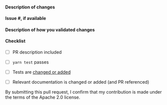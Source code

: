 <!--
Please make sure to read the Pull Request Guidelines:
https://github.com/aws-amplify/amplify-cli/blob/master/CONTRIBUTING.md#pull-requests
-->


#### Description of changes
<!--
Thank you for your Pull Request! Please provide a description above and review
the requirements below.
-->


#### Issue #, if available
<!-- Also, please reference any associated PRs for documentation updates. -->



#### Description of how you validated changes



#### Checklist
<!-- Remove items that do not apply. For completed items, change [ ] to [x]. -->

- [ ] PR description included
- [ ] `yarn test` passes
- [ ] Tests are [changed or added](https://github.com/aws-amplify/amplify-cli/blob/master/CONTRIBUTING.md#tests)
- [ ] Relevant documentation is changed or added (and PR referenced)


By submitting this pull request, I confirm that my contribution is made under the terms of the Apache 2.0 license.